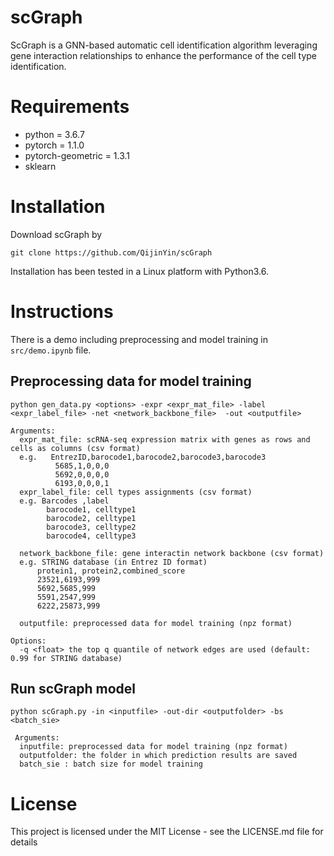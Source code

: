 # scGraph
ScGraph is a GNN-based automatic cell identification algorithm leveraging gene interaction relationships to enhance the performance of the cell type identification.

# Requirements

- python = 3.6.7
- pytorch = 1.1.0
- pytorch-geometric = 1.3.1
- sklearn

# Installation

Download scGraph by

```shell
git clone https://github.com/QijinYin/scGraph
```

Installation has been tested in a Linux platform with Python3.6.

# Instructions

There is a demo including preprocessing and model training in ``src/demo.ipynb`` file.


## Preprocessing data for model training

```shell
python gen_data.py <options> -expr <expr_mat_file> -label <expr_label_file> -net <network_backbone_file>  -out <outputfile>
```
```
Arguments:
  expr_mat_file: scRNA-seq expression matrix with genes as rows and cells as columns (csv format)
  e.g.   EntrezID,barocode1,barocode2,barocode3,barocode3
          5685,1,0,0,0
          5692,0,0,0,0
          6193,0,0,0,1
  expr_label_file: cell types assignments (csv format)
  e.g. Barcodes ,label
        barocode1, celltype1
        barocode2, celltype1
        barocode3, celltype2
        barocode4, celltype3
  
  network_backbone_file: gene interactin network backbone (csv format)
  e.g. STRING database (in Entrez ID format)
      protein1, protein2,combined_score
      23521,6193,999
      5692,5685,999
      5591,2547,999
      6222,25873,999
  
  outputfile: preprocessed data for model training (npz format)
 
Options:
  -q <float> the top q quantile of network edges are used (default: 0.99 for STRING database)
```

## Run scGraph model

```shell
python scGraph.py -in <inputfile> -out-dir <outputfolder> -bs <batch_sie>
```

```
 Arguments:  
  inputfile: preprocessed data for model training (npz format)  
  outputfolder: the folder in which prediction results are saved 
  batch_sie : batch size for model training
```

# License

This project is licensed under the MIT License - see the LICENSE.md file for details
